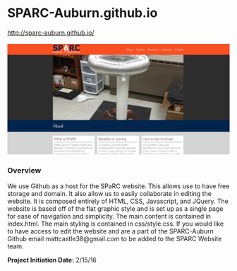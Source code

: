 # SPARC-Auburn.github.io
http://sparc-auburn.github.io/ <br/><br/>
<img src="images/Website%20Attempts/2016website.PNG" width="600"></img>
<h3>Overview</h3>
We use Github as a host for the SPaRC website.  This allows use to have free storage and domain. It also allow us to easily collaborate in editing the website.  It is composed entirely of HTML, CSS, Javascript, and JQuery.  The website is based off of the flat graphic style and is set up as a single page for ease of navigation and simplicity.  The main content is contained in index.html.  The main styling is contained in css/style.css.  If you would like to have access to edit the website and are a part of the SPARC-Auburn Github email mattcastle38@gmail.com to be added to the SPARC Website team.<br/>

<p><b>Project Initiation Date:</b> 2/15/16</b></p>
